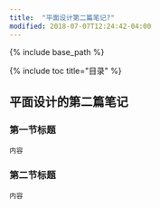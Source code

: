 ```yaml
---
title:  "平面设计第二篇笔记?"
modified: 2018-07-07T12:24:42-04:00
---
```


 {% include base_path %}

 {% include toc title="目录" %}


## 平面设计的第二篇笔记

### 第一节标题
 	
 	内容
 	
### 第二节标题
 	
 	内容